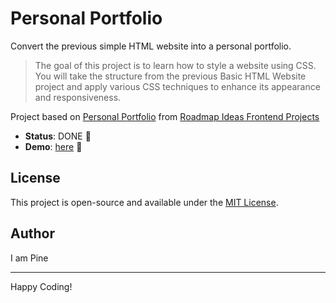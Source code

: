 # Personal Portfolio

Convert the previous simple HTML website into a personal portfolio.

> The goal of this project is to learn how to style a website using CSS. You will take the structure from the previous Basic HTML Website project and apply various CSS techniques to enhance its appearance and responsiveness.

Project based on [Personal Portfolio][portfolio-website] from [Roadmap Ideas Frontend Projects][roadmap-frontend-projects]

-   **Status**: DONE 🎉
-   **Demo**: [here][demo-link] 🚀

## License

This project is open-source and available under the [MIT License](https://opensource.org/licenses/MIT).

## Author

I am Pine

---

Happy Coding!

[roadmap-frontend-projects]: https://roadmap.sh/frontend/projects
[portfolio-website]: https://roadmap.sh/projects/portfolio-website
[demo-link]: https://pine1611.github.io/frontend-projects/03-personal-portfolio/public
